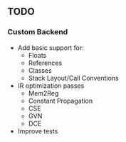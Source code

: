 ## TODO

### Custom Backend
- Add basic support for:
	- Floats
	- References
	- Classes
	- Stack Layout/Call Conventions
- IR optimization passes
	- Mem2Reg
	- Constant Propagation
	- CSE
	- GVN
	- DCE
- Improve tests

